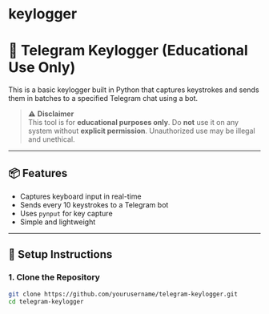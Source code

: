 # keylogger
# 🔑 Telegram Keylogger (Educational Use Only)

This is a basic keylogger built in Python that captures keystrokes and sends them in batches to a specified Telegram chat using a bot.

> ⚠️ **Disclaimer**  
> This tool is for **educational purposes only**. Do **not** use it on any system without **explicit permission**. Unauthorized use may be illegal and unethical.

---

## 📦 Features

- Captures keyboard input in real-time
- Sends every 10 keystrokes to a Telegram bot
- Uses `pynput` for key capture
- Simple and lightweight

---

## 🚀 Setup Instructions

### 1. Clone the Repository
```bash
git clone https://github.com/yourusername/telegram-keylogger.git
cd telegram-keylogger

